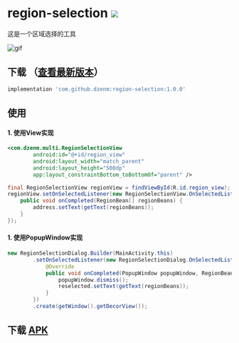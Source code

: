 # region-selection [![](https://jitpack.io/v/dzenm/region-selection.svg)](https://jitpack.io/#dzenm/region-selection)

这是一个区域选择的工具

![gif](https://github.com/dzenm/region_selection/blob/master/pic/pic.gif)

## 下载 （[查看最新版本](https://github.com/dzenm/region_selection/releases/latest)）

```groovy
implementation 'com.github.dzenm:region-selection:1.0.0'
```

## 使用

#### 1. 使用View实现
```xml
<com.dzenm.multi.RegionSelectionView
        android:id="@+id/region_view"
        android:layout_width="match_parent"
        android:layout_height="500dp"
        app:layout_constraintBottom_toBottomOf="parent" />
```
```java
final RegionSelectionView regionView = findViewById(R.id.region_view);
regionView.setOnSelectedListener(new RegionSelectionView.OnSelectedListener() {
    public void onCompleted(RegionBean[] regionBeans) {
        address.setText(getText(regionBeans));
    }
});

```
#### 1. 使用PopupWindow实现
```java
new RegionSelectionDialog.Builder(MainActivity.this)
        .setOnSelectedListener(new RegionSelectionDialog.OnSelectedListener() {
            @Override
            public void onCompleted(PopupWindow popupWindow, RegionBean[] regionBeans) {
                popupWindow.dismiss();
                reselected.setText(getText(regionBeans));
            }
        })
        .create(getWindow().getDecorView());
```

## 下载 [APK](https://github-production-release-asset-2e65be.s3.amazonaws.com/281135592/9f713f80-cad7-11ea-9313-a2a201ae8c1a?X-Amz-Algorithm=AWS4-HMAC-SHA256&X-Amz-Credential=AKIAIWNJYAX4CSVEH53A%2F20200720%2Fus-east-1%2Fs3%2Faws4_request&X-Amz-Date=20200720T143007Z&X-Amz-Expires=300&X-Amz-Signature=423fa6a5ed5a7a24bd24bb10b6d0092c1457a83b29e49fe0b6a98f1a418c2c06&X-Amz-SignedHeaders=host&actor_id=28523411&repo_id=281135592&response-content-disposition=attachment%3B%20filename%3Dapp-debug.apk&response-content-type=application%2Fvnd.android.package-archive)

